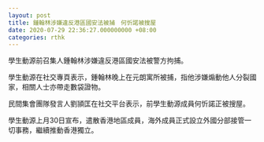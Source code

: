 ```yaml
---
layout: post
title: 鍾翰林涉嫌違反港區國安法被捕　何忻諾被搜屋
date: 2020-07-29 22:36:27.000000000 +08:00
categories: rthk
---
```


學生動源前召集人鍾翰林涉嫌違反港區國安法被警方拘捕。

學生動源在社交專頁表示，鍾翰林晚上在元朗寓所被捕，指他涉嫌煽動他人分裂國家，相關人士亦帶走數袋證物。

民間集會團隊發言人劉頴匡在社交平台表示，前學生動源成員何忻諾正被搜屋。

學生動源上月30日宣布，遣散香港地區成員，海外成員正式設立外國分部接管一切事務，繼續推動香港獨立。
